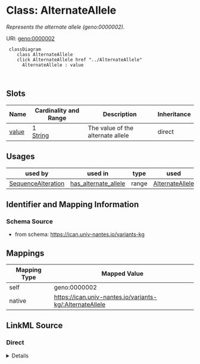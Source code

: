 

# Class: AlternateAllele


_Represents the alternate allele (geno:0000002)._





URI: [geno:0000002](http://purl.obolibrary.org/obo/GENO_0000002)






```mermaid
 classDiagram
    class AlternateAllele
    click AlternateAllele href "../AlternateAllele"
      AlternateAllele : value
        
      
```




<!-- no inheritance hierarchy -->


## Slots

| Name | Cardinality and Range | Description | Inheritance |
| ---  | --- | --- | --- |
| [value](value.md) | 1 <br/> [String](String.md) | The value of the alternate allele | direct |





## Usages

| used by | used in | type | used |
| ---  | --- | --- | --- |
| [SequenceAlteration](SequenceAlteration.md) | [has_alternate_allele](has_alternate_allele.md) | range | [AlternateAllele](AlternateAllele.md) |






## Identifier and Mapping Information







### Schema Source


* from schema: https://ican.univ-nantes.io/variants-kg




## Mappings

| Mapping Type | Mapped Value |
| ---  | ---  |
| self | geno:0000002 |
| native | https://ican.univ-nantes.io/variants-kg/:AlternateAllele |







## LinkML Source

<!-- TODO: investigate https://stackoverflow.com/questions/37606292/how-to-create-tabbed-code-blocks-in-mkdocs-or-sphinx -->

### Direct

<details>
```yaml
name: AlternateAllele
description: Represents the alternate allele (geno:0000002).
from_schema: https://ican.univ-nantes.io/variants-kg
attributes:
  value:
    name: value
    description: The value of the alternate allele.
    from_schema: https://ican.univ-nantes.io/variants-kg
    slot_uri: sio:000300
    domain_of:
    - ReferenceAllele
    - AlternateAllele
    - VariationSiteReference
    - Frequency
    - Count
    range: string
    required: true
class_uri: geno:0000002

```
</details>

### Induced

<details>
```yaml
name: AlternateAllele
description: Represents the alternate allele (geno:0000002).
from_schema: https://ican.univ-nantes.io/variants-kg
attributes:
  value:
    name: value
    description: The value of the alternate allele.
    from_schema: https://ican.univ-nantes.io/variants-kg
    slot_uri: sio:000300
    alias: value
    owner: AlternateAllele
    domain_of:
    - ReferenceAllele
    - AlternateAllele
    - VariationSiteReference
    - Frequency
    - Count
    range: string
    required: true
class_uri: geno:0000002

```
</details>